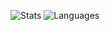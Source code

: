 ![Stats](https://github-readme-stats.vercel.app/api?username=d4emonsAVI&theme=react&show_icons=true&count_private=true&include_all_commits=true&cache_seconds=1800)
![Languages](https://github-readme-stats.vercel.app/api/top-langs/?username=d4emonsAVI&theme=react&cache_seconds=1800)
